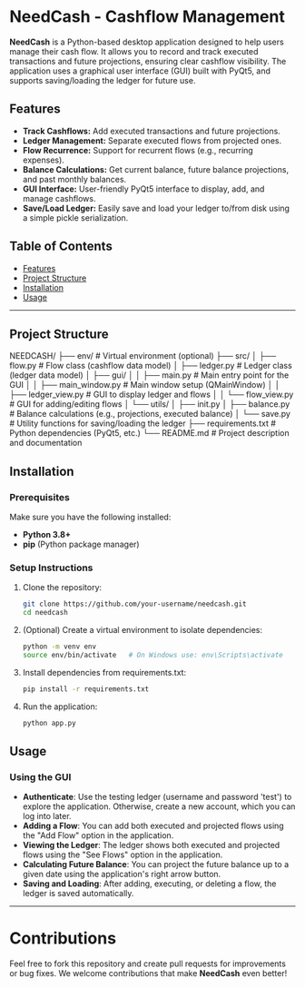 # NeedCash - Cashflow Management

**NeedCash** is a Python-based desktop application designed to help users manage their cash flow. It allows you to record and track executed transactions and future projections, ensuring clear cashflow visibility. The application uses a graphical user interface (GUI) built with PyQt5, and supports saving/loading the ledger for future use.

## Features

- **Track Cashflows:** Add executed transactions and future projections.
- **Ledger Management:** Separate executed flows from projected ones.
- **Flow Recurrence:** Support for recurrent flows (e.g., recurring expenses).
- **Balance Calculations:** Get current balance, future balance projections, and past monthly balances.
- **GUI Interface:** User-friendly PyQt5 interface to display, add, and manage cashflows.
- **Save/Load Ledger:** Easily save and load your ledger to/from disk using a simple pickle serialization.

## Table of Contents

- [Features](#features)
- [Project Structure](#project-structure)
- [Installation](#installation)
- [Usage](#usage)

---

## Project Structure

NEEDCASH/ ├── env/ # Virtual environment (optional) ├── src/ │ ├── flow.py # Flow class (cashflow data model) │ ├── ledger.py # Ledger class (ledger data model) │ ├── gui/ │ │ ├── main.py # Main entry point for the GUI │ │ ├── main_window.py # Main window setup (QMainWindow) │ │ ├── ledger_view.py # GUI to display ledger and flows │ │ └── flow_view.py # GUI for adding/editing flows │ └── utils/ │ ├── init.py │ ├── balance.py # Balance calculations (e.g., projections, executed balance) │ └── save.py # Utility functions for saving/loading the ledger ├── requirements.txt # Python dependencies (PyQt5, etc.) └── README.md # Project description and documentation

## Installation

### Prerequisites

Make sure you have the following installed:
- **Python 3.8+**
- **pip** (Python package manager)

### Setup Instructions

1. Clone the repository:

   ```bash
   git clone https://github.com/your-username/needcash.git
   cd needcash
   ```

2. (Optional) Create a virtual environment to isolate dependencies:
    ```bash
    python -m venv env
    source env/bin/activate   # On Windows use: env\Scripts\activate
    ```

3. Install dependencies from requirements.txt:
    ```bash
    pip install -r requirements.txt
    ```

4. Run the application:
    ```bash
    python app.py
    ```

## Usage

### Using the GUI

* **Authenticate**: Use the testing ledger (username and password 'test') to explore the application. Otherwise, create a new account, which you can log into later.
* **Adding a Flow**: You can add both executed and projected flows using the "Add Flow" option in the application.
* **Viewing the Ledger**: The ledger shows both executed and projected flows using the "See Flows" option in the application.
* **Calculating Future Balance**: You can project the future balance up to a given date using the application's right arrow button.
* **Saving and Loading**: After adding, executing, or deleting a flow, the ledger is saved automatically.

---

# Contributions

Feel free to fork this repository and create pull requests for improvements or bug fixes. We welcome contributions that make **NeedCash** even better!
